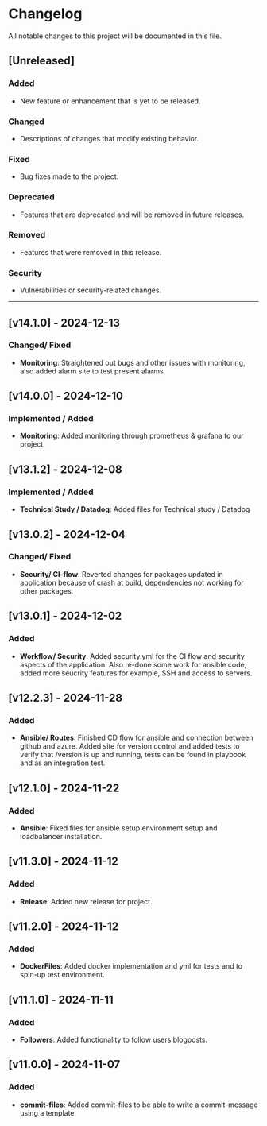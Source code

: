 # Changelog

All notable changes to this project will be documented in this file.

## [Unreleased]

### Added
- New feature or enhancement that is yet to be released.

### Changed
- Descriptions of changes that modify existing behavior.

### Fixed
- Bug fixes made to the project.

### Deprecated
- Features that are deprecated and will be removed in future releases.

### Removed
- Features that were removed in this release.

### Security
- Vulnerabilities or security-related changes.

---
## [v14.1.0] - 2024-12-13

### Changed/ Fixed
- **Monitoring**: Straightened out bugs and other issues with monitoring, also added alarm site to test present alarms. 

## [v14.0.0] - 2024-12-10

### Implemented / Added
- **Monitoring**: Added monitoring through prometheus & grafana to our project. 

## [v13.1.2] - 2024-12-08

### Implemented / Added
- **Technical Study / Datadog**: Added files for Technical study / Datadog 

## [v13.0.2] - 2024-12-04

### Changed/ Fixed
- **Security/ CI-flow**: Reverted changes for packages updated in application because of crash at build, dependencies not working for other packages.

## [v13.0.1] - 2024-12-02

### Added
- **Workflow/ Security**: Added security.yml for the CI flow and security aspects of the application. Also re-done some work for ansible code, added more seucrity features for example, SSH and access to servers.

## [v12.2.3] - 2024-11-28

### Added
- **Ansible/ Routes**: Finished CD flow for ansible and connection between github and azure. Added site for version control and added tests to verify that /version is up and running, tests can be found in playbook and as an integration test.

## [v12.1.0] - 2024-11-22

### Added
- **Ansible**: Fixed files for ansible setup environment setup and loadbalancer installation.

## [v11.3.0] - 2024-11-12

### Added
- **Release**: Added new release for project.

## [v11.2.0] - 2024-11-12

### Added
- **DockerFiles**: Added docker implementation and yml for tests and to spin-up test environment.


## [v11.1.0] - 2024-11-11

### Added
- **Followers**: Added functionality to follow users blogposts.

## [v11.0.0] - 2024-11-07

### Added
- **commit-files**: Added commit-files to be able to write a commit-message using a template

